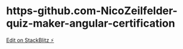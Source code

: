 # https-github.com-NicoZeilfelder-quiz-maker-angular-certification

[Edit on StackBlitz ⚡️](https://stackblitz.com/edit/typescript-zb93xj)